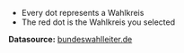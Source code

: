 * Every dot represents a Wahlkreis
* The red dot is the Wahlkreis you selected

**Datasource:** [bundeswahlleiter.de](https://bundeswahlleiter.de/bundestagswahlen/2017/strukturdaten.html)
